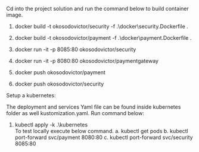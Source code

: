 Cd into the project solution and run the command below to build container image.

1. docker build -t okosodovictor/security -f .\docker\security.Dockerfile .
2. docker build -t okosodovictor/payment -f .\docker\payment.Dockerfile .

3. docker run -it -p 8085:80 okosodovictor/security
4. docker run -it -p 8080:80 okosodovictor/paymentgateway

5. docker push okosodovictor/payment
6. docker push okosodovictor/security

Setup a kubernetes:

The deployment and services Yaml file can be found inside kubernetes folder as well kustomization.yaml.
Run command below:

1. kubectl apply -k .\kubernetes\
To test locally execute below command.
a. kubectl get pods
b. kubectl port-forward svc/payment 8080:80
c. kubectl port-forward svc/security 8085:80



